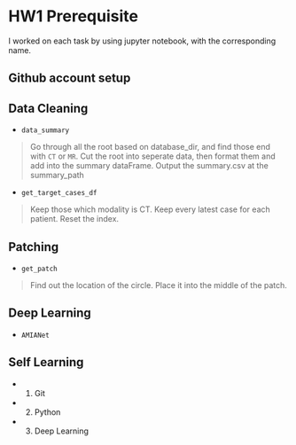 # HW1 Prerequisite

I worked on each task by using jupyter notebook, with the corresponding name.

## Github account setup 

## Data Cleaning

* `data_summary`
>   Go through all the root based on database_dir, and find those end with `CT` or `MR`.
>   Cut the root into seperate data, then format them and add into the summary dataFrame.
>   Output the summary.csv at the summary_path

* `get_target_cases_df`
>   Keep those which modality is CT.
>   Keep every latest case for each patient.
>   Reset the index.

## Patching

* `get_patch`
>   Find out the location of the circle.
>   Place it into the middle of the patch.

## Deep Learning

* `AMIANet`

## Self Learning

* 1. Git
* 2. Python
* 3. Deep Learning

